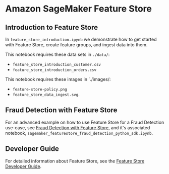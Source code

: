 # Amazon SageMaker Feature Store

## Introduction to Feature Store
In `feature_store_introduction.ipynb` we demonstrate how to get started with Feature Store, create feature groups, and ingest data into them.

This notebook requires these data sets in `./data/`:

* `feature_store_introduction_customer.csv`
* `feature_store_introduction_orders.csv`

This notebook requires these images in `./images/:

* `feature-store-policy.png`
* `feature_store_data_ingest.svg`.


## Fraud Detection with Feature Store
For an advanced example on how to use Feature Store for a Fraud Detection use-case, see [Fraud Detection with Feature Store](https://sagemaker-examples.readthedocs.io/en/latest/sagemaker-featurestore/sagemaker_featurestore_fraud_detection_python_sdk.html), and it's associated notebook, `sagemaker_featurestore_fraud_detection_python_sdk.ipynb`.

## Developer Guide
For detailed information about Feature Store, see the [Feature Store Developer Guide](https://docs.aws.amazon.com/sagemaker/latest/dg/feature-store.html).  
